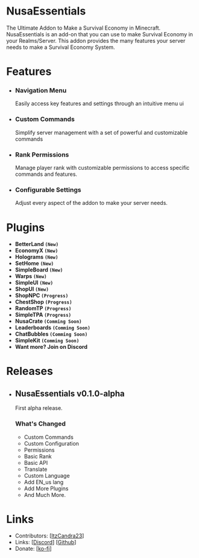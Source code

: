 # NusaEssentials

The Ultimate Addon to Make a Survival Economy in Minecraft. NusaEssentials is an add-on that you can use to make Survival Economy in your Realms/Server. This addon provides the many features your server needs to make a Survival Economy System.

# Features

- ### Navigation Menu
    Easily access key features and settings through an intuitive menu ui

- ### Custom Commands
    Simplify server management with a set of powerful and customizable commands

<!-- - ### Plugin System
    Much more features with plugins and you can create your own. Enable or disable them in-game. -->

- ### Rank Permissions
    Manage player rank with customizable permissions to access specific commands and features.

<!-- - ### Translate / Custom Language
    It supports custom add-on language and makes localizing your server for a global audience easy. -->

- ### Configurable Settings
    Adjust every aspect of the addon to make your server needs.

# Plugins
- **BetterLand `(New)`**
- **EconomyX `(New)`**
- **Holograms `(New)`**
- **SetHome `(New)`**
- **SimpleBoard `(New)`**
- **Warps `(New)`**
- **SimpleUI `(New)`**
- **ShopUI `(New)`**
- **ShopNPC `(Progress)`**
- **ChestShop `(Progress)`**
- **RandomTP `(Progress)`**
- **SimpleTPA `(Progress)`**
- **NusaCrate `(Comming Soon)`**
- **Leaderboards `(Comming Soon)`**
- **ChatBubbles `(Comming Soon)`**
- **SimpleKit `(Comming Soon)`**
- **Want more? Join on Discord**

# Releases

- ## NusaEssentials v0.1.0-alpha

    First alpha release.

    ### **What's Changed**
    - Custom Commands
    - Custom Configuration
    - Permissions
    - Basic Rank
    - Basic API
    - Translate
    - Custom Language
    - Add EN_us lang
    - Add More Plugins
    - And Much More.

# Links

- Contributors: [[ItzCandra23](https://github.com/ItzCandra23)]
- Links: [[Discord](https://discord.gg/naRZ8tE3yC)] [[Github](https://github.com/NusaMC/NusaEssentials)]
- Donate: [[ko-fi](https://ko-fi.com/itzcandra23)]
